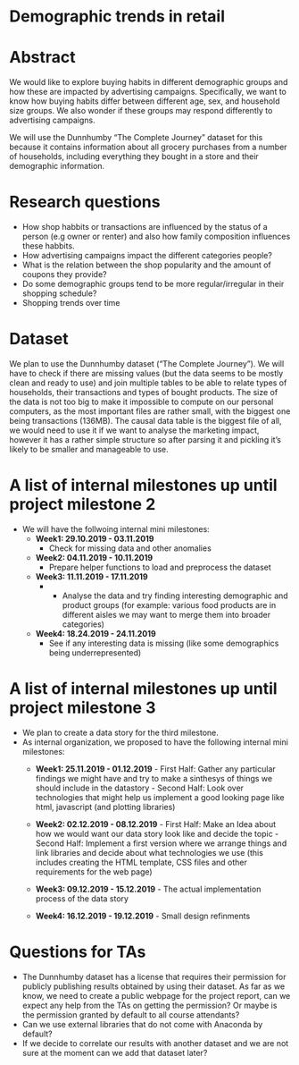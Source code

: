 # Demographic trends in retail

# Abstract
We would like to explore buying habits in different demographic groups and how these are impacted by 
advertising campaigns. Specifically, we want to know how buying habits differ between different age, 
sex, and household size groups. We also wonder if these groups may respond differently to advertising 
campaigns.

We will use the Dunnhumby “The Complete Journey” dataset for this because it contains information 
about all grocery purchases from a number of households, including everything they bought in a store 
and their demographic information.


# Research questions

* How shop habbits or transactions are influenced by the status of a person (e.g owner or renter) and also how family composition influences these habbits.
* How advertising campaigns impact the different categories people?
* What is the relation between the shop popularity and the amount of coupons they provide?
* Do some demographic groups tend to be more regular/irregular in their shopping schedule?
* Shopping trends over time 

# Dataset

We plan to use the Dunnhumby dataset (“The Complete Journey”). We will have to check if there are 
missing values (but the data seems to be mostly clean and ready to use) and join multiple tables 
to be able to relate types of households, their transactions and types of bought products.
The size of the data is not too big to make it impossible to compute on our personal computers, 
as the most important files are rather small, with the biggest one being transactions (136MB). 
The causal data table is the biggest file of all, we would need to use it if we want to analyse 
the marketing impact, however it has a rather simple structure so after parsing it and pickling 
it’s likely to be smaller and manageable to use.

# A list of internal milestones up until project milestone 2

* We will have the follwoing internal mini milestones:
    - **Week1: 29.10.2019 - 03.11.2019** 
        - Check for missing data and other anomalies
    - **Week2: 04.11.2019 - 10.11.2019**
        - Prepare helper functions to load and preprocess the dataset
    - **Week3: 11.11.2019 - 17.11.2019**
        - * Analyse the data and try finding interesting demographic and product groups (for example: various food products are in different aisles we may want to merge them into broader categories)
    - **Week4: 18.24.2019 - 24.11.2019**
        - See if any interesting data is missing (like some demographics being underrepresented)

# A list of internal milestones up until project milestone 3

* We plan to create a data story for the third milestone.
* As internal organization, we proposed to have the following internal mini milestones:
    - **Week1: 25.11.2019 - 01.12.2019**
		    - First Half: Gather any particular findings we might have and try to make a sinthesys of things we should include in the datastory
		    - Second Half: Look over technologies that might help us implement a good looking page like html, javascript (and plotting libraries)
	
	- **Week2: 02.12.2019 - 08.12.2019**
		    - First Half: Make an Idea about how we would want our data story look like and decide the topic
		    - Second Half: Implement a first version where we arrange things and link libraries and decide about what technologies we use (this includes creating the HTML template, CSS files and other requirements for the web page)
	
	- **Week3: 09.12.2019 - 15.12.2019**
		    - The actual implementation process of the data story

	- **Week4: 16.12.2019 - 19.12.2019**
		    - Small design refinments

# Questions for TAs

* The Dunnhumby dataset has a license that requires their permission for publicly publishing 
results obtained by using their dataset. As far as we know, we need to create a public webpage 
for the project report, can we expect any help from the TAs on getting the permission? Or maybe 
is the permission granted by default to all course attendants?
* Can we use external libraries that do not come with Anaconda by default?
* If we decide to correlate our results with another dataset and we are not sure at the moment 
can we add that dataset later?
